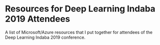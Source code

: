# Resources for Deep Learning Indaba 2019 Attendees

A list of Microsoft/Azure resources that I put together for attendees of the Deep Learning Indaba 2019 conference.

